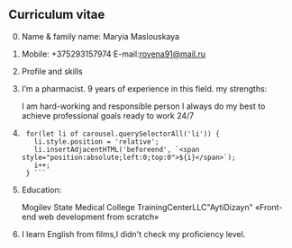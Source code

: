 
## Curriculum vitae
0. Name & family name: Maryia Maslouskaya
0. Mobile: +375293157974
E-mail:rovena91@mail.ru
0. Profile and skills

0. I’m a pharmacist. 9 years of experience in this field.
my strengths:

    I am hard-working and responsible person
    I always do my best to achieve professional goals
    ready to work 24/7
0. ``` let i = 1;
    for(let li of carousel.querySelectorAll('li')) {
      li.style.position = 'relative';
      li.insertAdjacentHTML('beforeend', `<span style="position:absolute;left:0;top:0">${i}</span>`);
      i++;
    } ```
0. Education:

    Mogilev State Medical College
    TrainingCenterLLC"AytiDizayn" «Front-end web development from scratch»

0. I learn English from films,I didn't check my proficiency level. 
